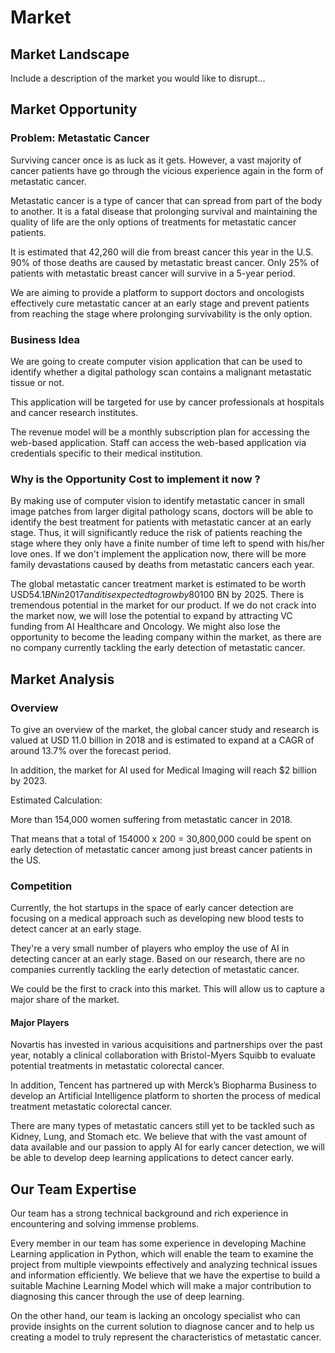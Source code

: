 # Market

## Market Landscape

Include a description of the market you would like to disrupt...

## Market Opportunity

### Problem: Metastatic Cancer 

Surviving cancer once is as luck as it gets. However, a vast majority of cancer patients have go through the vicious experience again in the form of metastatic cancer. 

Metastatic cancer is a type of cancer that can spread from part of the body to another. It is a fatal disease that prolonging survival and maintaining the quality of life are the only options of treatments for metastatic cancer patients. 

It is estimated that 42,260 will die from breast cancer this year in the U.S. 90% of those deaths are caused by metastatic breast cancer. Only 25% of patients with metastatic breast cancer will survive in a 5-year period.

We are aiming to provide a platform to support doctors and oncologists effectively cure metastatic cancer at an early stage and prevent patients from reaching the stage where prolonging survivability is the only option. 

### Business Idea

We are going to create computer vision application that can be used to identify whether a digital pathology scan contains a malignant metastatic tissue or not. 

This application will be targeted for use by cancer professionals at hospitals and cancer research institutes. 

The revenue model will be a monthly subscription plan for accessing the web-based application. Staff can access the web-based application via credentials specific to their medical institution.

### Why is the Opportunity Cost to implement it now ?

By making use of computer vision to identify metastatic cancer in small image patches from larger digital pathology scans, doctors will be able to identify the best treatment for patients with metastatic cancer at an early stage. Thus, it will significantly reduce the risk of patients reaching the stage where they only have a finite number of time left to spend with his/her love ones. If we don't implement the application now, there will be more family devastations caused by deaths from metastatic cancers each year. 

The global metastatic cancer treatment market is estimated to be worth USD$54.1 BN in 2017 and it is expected to grow by 80% to almost USD$100 BN by 2025. There is tremendous potential in the market for our product. If we do not crack into the market now, we will lose the potential to expand by attracting VC funding from AI Healthcare and Oncology. We might also lose the opportunity to become the leading company within the market, as  there are no company currently tackling the early detection of metastatic cancer.  

## Market Analysis 

### Overview

To give an overview of the market, the global cancer study and research is valued at USD 11.0 billion in 2018 and is estimated to expand at a CAGR of around 13.7% over the forecast period. 

In addition, the market for AI used for Medical Imaging will reach $2 billion by 2023.

Estimated Calculation:

More than 154,000 women suffering from metastatic cancer in 2018.

That means that a total of 154000 x 200 = 30,800,000 could be spent on early detection of metastatic cancer among just breast cancer patients in the US. 

### Competition

Currently, the hot startups in the space of early cancer detection are focusing on a medical approach such as developing new blood tests to detect cancer at an early stage. 

They're a very small number of players who employ the use of AI in detecting cancer at an early stage. Based on our research, there are no companies currently tackling the early detection of metastatic cancer. 

We could be the first to crack into this market. This will allow us to capture a major share of the market. 

#### Major Players

Novartis has invested in various acquisitions and partnerships over the past year, notably a clinical collaboration with Bristol-Myers Squibb to evaluate potential treatments in metastatic colorectal cancer.

In addition, Tencent has partnered up with Merck’s Biopharma Business to develop an Artificial Intelligence platform to shorten the process of medical treatment metastatic colorectal cancer.

There are many types of metastatic cancers still yet to be tackled such as Kidney, Lung, and Stomach etc. We believe that with the vast amount of data available and our passion to apply AI for early cancer detection, we will be able to develop deep learning applications to detect cancer early.

## Our Team Expertise

Our team has a strong technical background and rich experience in encountering and solving immense problems.

Every member in our team has some experience in developing Machine Learning application in Python, which will enable the team to examine the project from multiple viewpoints effectively and analyzing technical issues and information efficiently. We believe that we have the expertise to build a suitable Machine Learning Model which will make a major contribution to diagnosing this cancer through the use of deep learning. 

On the other hand, our team is lacking an oncology specialist who can provide insights on the current solution to diagnose cancer and to help us creating a model to truly represent the characteristics of metastatic cancer. 
